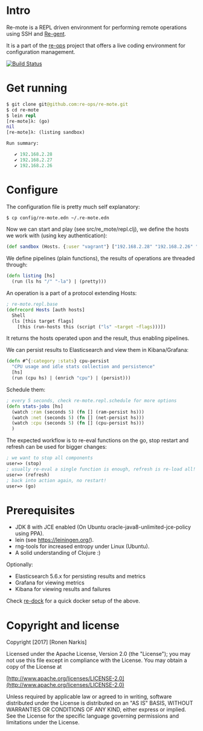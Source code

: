# Intro

Re-mote is a REPL driven environment for performing remote operations using SSH and [Re-gent](https://github.com/re-ops/re-gent).

It is a part of the [re-ops](https://re-ops.github.io/re-ops/) project that offers a live coding environment for configuration management.

[![Build Status](https://travis-ci.org/re-ops/re-mote.png)](https://travis-ci.org/re-ops/re-mote)

# Get running

```clojure
$ git clone git@github.com:re-ops/re-mote.git
$ cd re-mote
$ lein repl
[re-mote]λ: (go)
nil
[re-mote]λ: (listing sandbox)

Run summary:

   ✔ 192.168.2.28
   ✔ 192.168.2.27
   ✔ 192.168.2.26

```

# Configure

The configuration file is pretty much self explanatory:

```bash
$ cp config/re-mote.edn ~/.re-mote.edn
```

Now we can start and play (see src/re_mote/repl.clj),  we define the hosts we work with (using key authentication):

```clojure
(def sandbox (Hosts. {:user "vagrant"} ["192.168.2.28" "192.168.2.26" "192.168.2.27"]))
```

We define pipelines (plain functions), the results of operations are threaded through:
```clojure
(defn listing [hs]
  (run (ls hs "/" "-la") | (pretty)))
```

An operation is a part of a protocol extending Hosts:

```clojure
; re-mote.repl.base
(defrecord Hosts [auth hosts]
  Shell
  (ls [this target flags]
    [this (run-hosts this (script ("ls" ~target ~flags)))])
```

It returns the hosts operated upon and the result, thus enabling pipelines.


We can persist results to Elasticsearch and view them in Kibana/Grafana:
```clojure
(defn #^{:category :stats} cpu-persist
  "CPU usage and idle stats collection and persistence"
  [hs]
  (run (cpu hs) | (enrich "cpu") | (persist)))
```

Schedule them:

```clojure
; every 5 seconds, check re-mote.repl.schedule for more options
(defn stats-jobs [hs]
  (watch :ram (seconds 5) (fn [] (ram-persist hs)))
  (watch :net (seconds 5) (fn [] (net-persist hs)))
  (watch :cpu (seconds 5) (fn [] (cpu-persist hs)))
  )
```

The expected workflow is to re-eval functions on the go, stop restart and refresh can be used for bigger changes:

```clojure
; we want to stop all components
user=> (stop)
; usually re-eval a single function is enough, refresh is re-load all!
user=> (refresh)
; back into action again, no restart!
user=> (go)
```

# Prerequisites

* JDK 8 with JCE enabled (On Ubuntu oracle-java8-unlimited-jce-policy using PPA).
* lein (see https://leiningen.org/).
* rng-tools for increased entropy under Linux (Ubuntu).
* A solid understanding of Clojure :)

Optionally: 

* Elasticsearch 5.6.x for persisting results and metrics
* Grafana for viewing metrics
* Kibana for viewing results and failures

Check [re-dock](https://github.com/re-ops/re-dock) for a quick docker setup of the above.

# Copyright and license

Copyright [2017] [Ronen Narkis]

Licensed under the Apache License, Version 2.0 (the "License");
you may not use this file except in compliance with the License.
You may obtain a copy of the License at

  [http://www.apache.org/licenses/LICENSE-2.0](http://www.apache.org/licenses/LICENSE-2.0)

Unless required by applicable law or agreed to in writing, software
distributed under the License is distributed on an "AS IS" BASIS,
WITHOUT WARRANTIES OR CONDITIONS OF ANY KIND, either express or implied.
See the License for the specific language governing permissions and
limitations under the License.

